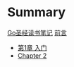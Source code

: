 # Summary

[Go圣经读书笔记](index.md)
[前言](preface.md)

- [第1章 入门](./src/ch1.md)
- [Chapter 2](./src/chapter_2.md)
